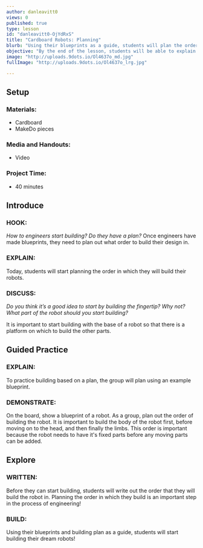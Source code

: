 ```yaml
---
author: danleavitt0
views: 0
published: true
type: lesson
id: "danleavitt0-OjYdRxS"
title: "Cardboard Robots: Planning"
blurb: "Using their blueprints as a guide, students will plan the order in which they build their robot, and then begin the process of building it."
objective: "By the end of the lesson, students will be able to explain the importance of a building plan , and create a building plan based on their blueprints."
image: "http://uploads.9dots.io/Ol4637o_md.jpg"
fullImage: "http://uploads.9dots.io/Ol4637o_lrg.jpg"

---
```


## Setup

### Materials:

- Cardboard
- MakeDo pieces

### Media and Handouts:

- Video

### Project Time:

- 40 minutes

## Introduce

### HOOK: 
_How to engineers start building?  Do they have a plan?_
Once engineers have made blueprints, they need to plan out what order to build their design in.


### EXPLAIN:
Today, students will start planning the order in which they will build their robots.

### DISCUSS:
_Do you think it’s a good idea to start by building the fingertip?  Why not?  What part of the robot should you start building?_

It is important to start building with the base of a robot so that 
there is a platform on which to build the other parts.

## Guided Practice

### EXPLAIN:
To practice building based on a plan, the group will plan using an example blueprint.

### DEMONSTRATE:
On the board, show a blueprint of a robot. As a group, plan out the order of building the robot. It is important to build the body of the robot first, before moving on to the head, and then finally the limbs. This order is important because the robot needs to have it's fixed parts before any moving parts can be added.

## Explore

### WRITTEN:
Before they can start building, students will write out the order that they will build the robot in. Planning the order in which they build is an important step in the process of engineering!

### BUILD:
Using their blueprints and building plan as a guide, students will start building their dream robots!
